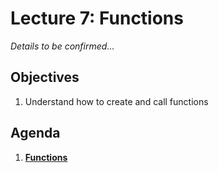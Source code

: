 <!---
{"next":"Lectures_class2/Lecture8.md","title":"Functions - 6/13"}
-->

# Lecture 7: Functions

*Details to be confirmed...*

## Objectives

1. Understand how to create and call functions

## Agenda

1. **[Functions](../Topics/nb/functions.ipynb)**